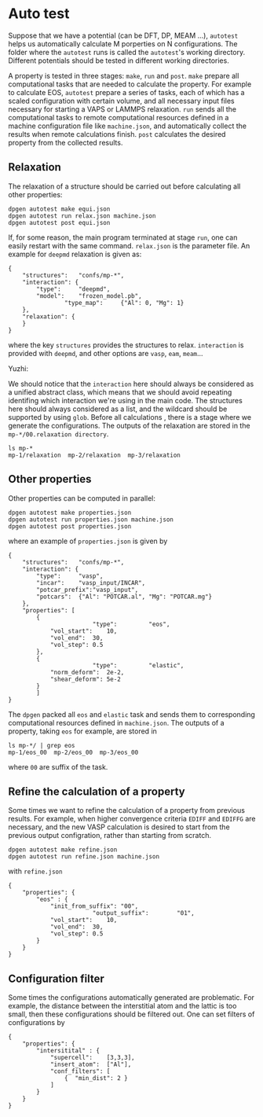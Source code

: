 # Auto test
Suppose that we have a potential (can be DFT, DP, MEAM ...), `autotest` helps us automatically calculate M porperties on N configurations. The folder where the `autotest` runs is called the `autotest`'s working directory. Different potentials should be tested in different working directories.

A property is tested in three stages: `make`, `run` and `post`. `make` prepare all computational tasks that are needed to calculate the property. For example to calculate EOS, `autotest` prepare a series of tasks, each of which has a scaled configuration with certain volume, and all necessary input files necessary for starting a VAPS or LAMMPS relaxation. `run` sends all the computational tasks to remote computational resources defined in a machine configuration file like `machine.json`, and automatically collect the results when remote calculations finish. `post` calculates the desired property from the collected results.

## Relaxation
The relaxation of a structure should be carried out before calculating all other properties:

```
dpgen autotest make equi.json 
dpgen autotest run relax.json machine.json
dpgen autotest post equi.json 
```

If, for some reason, the main program terminated at stage `run`, one can easily restart with the same command. `relax.json` is the parameter file. An example for `deepmd` relaxation is given as:

```
{
	"structures":	"confs/mp-*",
	"interaction": {
		"type":		"deepmd",
		"model":	"frozen_model.pb",
                "type_map":     {"Al": 0, "Mg": 1}
	},
	"relaxation": {
	}
}
```

where the key `structures` provides the structures to relax. `interaction` is provided with `deepmd`, and other options are `vasp`, `eam`, `meam`...

Yuzhi:

We should notice that the `interaction` here should always be considered as a unified abstract class, which means that we should avoid repeating identifing which interaction we're using in the main code.
The structures here should always considered as a list, and the wildcard should be supported by using `glob`. Before all calculations , there is a stage where we generate the configurations.
The outputs of the relaxation are stored in the `mp-*/00.relaxation directory`.

```
ls mp-*
mp-1/relaxation  mp-2/relaxation  mp-3/relaxation
```

## Other properties
Other properties can be computed in parallel:

```
dpgen autotest make properties.json 
dpgen autotest run properties.json machine.json
dpgen autotest post properties.json 
```

where an example of `properties.json` is given by

```
{
	"structures":	"confs/mp-*",
	"interaction": {
		"type":		"vasp",
		"incar":	"vasp_input/INCAR",
		"potcar_prefix":"vasp_input",
		"potcars":	{"Al": "POTCAR.al", "Mg": "POTCAR.mg"}
	},
	"properties": [
		{
                        "type":         "eos",
			"vol_start":	10,
			"vol_end":	30,
			"vol_step":	0.5
		},
		{
                        "type":         "elastic",
			"norm_deform":	2e-2,
			"shear_deform": 5e-2
		}
        ]
}
```

The `dpgen` packed all `eos` and `elastic` task and sends them to corresponding computational resources defined in `machine.json`. The outputs of a property, taking `eos` for example, are stored in

```
ls mp-*/ | grep eos
mp-1/eos_00  mp-2/eos_00  mp-3/eos_00
```

where `00` are suffix of the task.

## Refine the calculation of a property
Some times we want to refine the calculation of a property from previous results. For example, when higher convergence criteria `EDIFF` and `EDIFFG` are necessary, and the new VASP calculation is desired to start from the previous output configration, rather than starting from scratch.

```
dpgen autotest make refine.json 
dpgen autotest run refine.json machine.json
```

with `refine.json`

```
{
	"properties": {
		"eos" : {
			"init_from_suffix":	"00",
                        "output_suffix":        "01",
			"vol_start":	10,
			"vol_end":	30,
			"vol_step":	0.5
		}
	}	
}
```

## Configuration filter
Some times the configurations automatically generated are problematic. For example, the distance between the interstitial atom and the lattic is too small, then these configurations should be filtered out. One can set filters of configurations by

```
{
	"properties": {
		"intersitital" : {
			"supercell":	[3,3,3],
			"insert_atom":	["Al"],
			"conf_filters": [
				{  "min_dist": 2 }
			] 
		}
	}	
}
```


